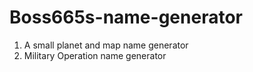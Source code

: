 # Boss665s-name-generator
1. A small planet and map name generator
2. Military Operation name generator
